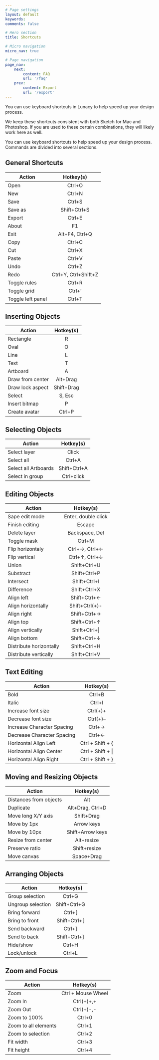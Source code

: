 ```yaml
---
# Page settings
layout: default
keywords:
comments: false

# Hero section
title: Shortcuts

# Micro navigation
micro_nav: true

# Page navigation
page_nav:
    next:
        content: FAQ
        url: '/faq'
    prev:
        content: Export
        url: '/export'
---
```



You can use keyboard shortcuts in Lunacy to help speed up your design process.

We keep these shortcuts consistent with both Sketch for Mac and Photoshop. If you are used to these certain combinations, they will likely work here as well.

You can use keyboard shortcuts to help speed up your design process. Commands are divided into several sections.

## General Shortcuts


| Action        | Hotkey(s)     |
| ------------- |:-------------:|
| Open |Ctrl+O |
| New |Ctrl+N |
| Save |Ctrl+S |
| Save as |Shift+Ctrl+S |
| Export |Ctrl+E |
| About |F1 |
| Exit |Alt+F4, Ctrl+Q |
| Copy |Ctrl+C |
| Cut |Ctrl+X |
| Paste |Ctrl+V |
| Undo |Ctrl+Z  |
| Redo |Ctrl+Y, Ctrl+Shift+Z |
| Toggle rules |Ctrl+R |
| Toggle grid |Ctrl+’ |
| Toggle left panel |Ctrl+T |



## Inserting Objects


| Action        | Hotkey(s)     |
| ------------- |:-------------:|
| Rectangle |R |
| Oval |O |
| Line |L |
| Text	|T |
| Artboard |A |
| Draw from center | Alt+Drag |
| Draw lock aspect |Shift+Drag |
| Select |S, Esc |
| Insert bitmap |P |
| Create avatar |Ctrl+P |

## Selecting Objects


| Action        | Hotkey(s)     |
| ------------- |:-------------:|
| Select layer |Click |
| Select all |Ctrl+A |
| Select all Artboards |Shift+Ctrl+A |
| Select in group |Ctrl+click |

## Editing Objects


| Action        | Hotkey(s)     |
| ------------- |:-------------:|
| Sape edit mode |Enter, double click |
| Finish editing |Escape |
| Delete layer |Backspace, Del |
| Toggle mask |Ctrl+M |
| Flip horizontaly |Ctrl+→, Ctrl+← |
| Flip vertical |Ctrl+↑, Ctrl+↓ |
| Union |Shift+Ctrl+U |
| Substract |Shift+Ctrl+P |
| Intersect |Shift+Ctrl+I |
| Difference |Shift+Ctrl+X |
| Align left |Shift+Ctrl+← |
| Align horizontally |Shift+Ctrl(+)- |
| Align right |Shift+Ctrl+→ |
| Align top |Shift+Ctrl+↑ |
| Align vertically |Shift+Ctrl+\| |
| Align bottom |Shift+Ctrl+↓  |
| Distribute horizontally |Shift+Ctrl+H |
| Distribute vertically |Shift+Ctrl+V |

## Text Editing


| Action        | Hotkey(s)     |
| ------------- |:-------------:|
| Bold |Ctrl+B |
| Italic  |Ctrl+I |
| Increase font size |Ctrl(+)+ |
| Decrease font size |Ctrl(+)– |
| Increase Character Spacing |Ctrl+→ |
| Decrease Character Spacing |Ctrl+← |
| Horizontal Align Left |Ctrl + Shift + { |
| Horizontal Align Center |Ctrl + Shift + \| |
| Horizontal Align Right |Ctrl + Shift + } |

## Moving and Resizing Objects


| Action        | Hotkey(s)     |
| ------------- |:-------------:|
| Distances from objects |Alt |
| Duplicate |Alt+Drag, Ctrl+D |
| Move long X/Y axis |Shift+Drag |
| Move by 1px |Arrow keys |
| Move by 10px |Shift+Arrow keys |
| Resize from center |Alt+resize |
| Preserve ratio |Shift+resize |
| Move canvas |Space+Drag |

## Arranging Objects


| Action        | Hotkey(s)     |
| ------------- |:-------------:|
| Group selection |Ctrl+G |
| Ungroup selection |Shift+Ctrl+G |
| Bring forward |Ctrl+\[ |
| Bring to front |Shift+Ctrl+\[ |
| Send backward |Ctrl+] |
| Send to back |Shift+Ctrl+] |
| Hide/show |Ctrl+H |
| Lock/unlock |Ctrl+L |

## Zoom and Focus


| Action        | Hotkey(s)     |
| ------------- |:-------------:|
| Zoom |Ctrl + Mouse Wheel |
| Zoom In |Ctrl(+)+,+ |
| Zoom Out |Ctrl(+)-,- |
| Zoom to 100% |Ctrl+0 |
| Zoom to all elements |Ctrl+1 |
| Zoom to selection |Ctrl+2 |
| Fit width |Ctrl+3 |
| Fit height |Ctrl+4 |
